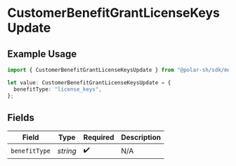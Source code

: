 # CustomerBenefitGrantLicenseKeysUpdate

## Example Usage

```typescript
import { CustomerBenefitGrantLicenseKeysUpdate } from "@polar-sh/sdk/models/components/customerbenefitgrantlicensekeysupdate.js";

let value: CustomerBenefitGrantLicenseKeysUpdate = {
  benefitType: "license_keys",
};
```

## Fields

| Field              | Type               | Required           | Description        |
| ------------------ | ------------------ | ------------------ | ------------------ |
| `benefitType`      | *string*           | :heavy_check_mark: | N/A                |
